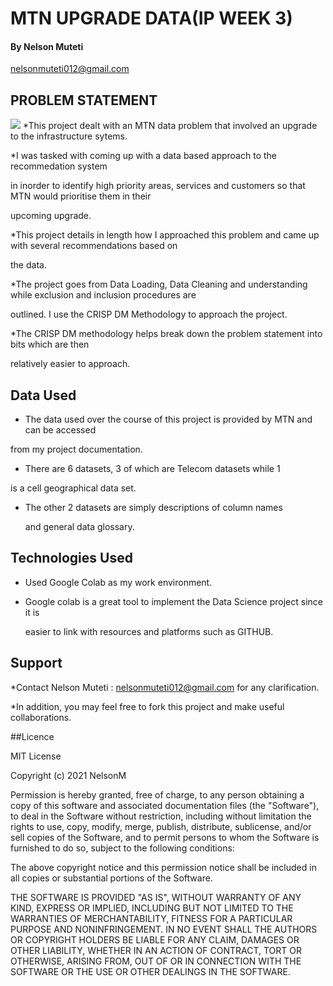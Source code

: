 # MTN UPGRADE DATA(IP WEEK 3)

#### By Nelson Muteti
   
   nelsonmuteti012@gmail.com 

## PROBLEM STATEMENT

<img src="https://seeklogo.com/images/M/MTN-logo-459AAF9482-seeklogo.com.png">
*This project dealt with an MTN data problem that involved an upgrade to
the infrastructure sytems.

*I was tasked with coming up with a data based approach to the recommedation system

in inorder to identify high priority areas, services and customers so that MTN would prioritise them in their 

upcoming upgrade.

*This project details in length how I approached this problem and came up with several recommendations based on

the data. 

*The project goes from Data Loading, Data Cleaning and understanding while exclusion and inclusion procedures are 

outlined. I use the CRISP DM Methodology to approach the project.

*The CRISP DM methodology helps break down the problem statement  into bits which are then 

 relatively easier to approach.

## Data Used

* The data used over the course of this project is provided by MTN and can be accessed

 from my project documentation.

* There are 6 datasets, 3 of which are Telecom datasets while 1

 is a cell geographical data set. 

* The other 2 datasets are simply descriptions of column names

  and general data glossary. 

## Technologies Used

* Used Google Colab as my work environment.
 
* Google colab is a great tool to implement the Data Science project since it is
   
  easier to link with resources and platforms such as GITHUB.

## Support

*Contact Nelson Muteti : nelsonmuteti012@gmail.com for any clarification.

*In addition, you may feel free to fork this project and make useful collaborations.

##Licence

MIT License

Copyright (c) 2021 NelsonM

Permission is hereby granted, free of charge, to any person obtaining a copy
of this software and associated documentation files (the "Software"), to deal
in the Software without restriction, including without limitation the rights
to use, copy, modify, merge, publish, distribute, sublicense, and/or sell
copies of the Software, and to permit persons to whom the Software is
furnished to do so, subject to the following conditions:

The above copyright notice and this permission notice shall be included in all
copies or substantial portions of the Software.

THE SOFTWARE IS PROVIDED "AS IS", WITHOUT WARRANTY OF ANY KIND, EXPRESS OR
IMPLIED, INCLUDING BUT NOT LIMITED TO THE WARRANTIES OF MERCHANTABILITY,
FITNESS FOR A PARTICULAR PURPOSE AND NONINFRINGEMENT. IN NO EVENT SHALL THE
AUTHORS OR COPYRIGHT HOLDERS BE LIABLE FOR ANY CLAIM, DAMAGES OR OTHER
LIABILITY, WHETHER IN AN ACTION OF CONTRACT, TORT OR OTHERWISE, ARISING FROM,
OUT OF OR IN CONNECTION WITH THE SOFTWARE OR THE USE OR OTHER DEALINGS IN THE
SOFTWARE.
